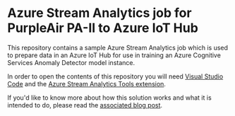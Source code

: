 # Azure Stream Analytics job for PurpleAir PA-II to Azure IoT Hub 

This repository contains a sample Azure Stream Analytics job which is used to prepare data in an Azure IoT Hub for use in training an Azure Cognitive Services Anomaly Detector model instance.

In order to open the contents of this repository you will need [Visual Studio Code](https://code.visualstudio.com/download) and the [Azure Stream Analytics Tools extension](https://marketplace.visualstudio.com/items?itemName=ms-bigdatatools.vscode-asa).

If you'd like to know more about how this solution works and what it is intended to do, please read the [associated blog post](https://blog.siliconvalve.com/2022/06/21/real-time-air-quality-monitoring-and-alerting-part-2-training-azure-anomaly-detector/).
